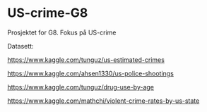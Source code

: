 # US-crime-G8
Prosjektet for G8.
Fokus på US-crime



Datasett:

https://www.kaggle.com/tunguz/us-estimated-crimes

https://www.kaggle.com/ahsen1330/us-police-shootings

https://www.kaggle.com/tunguz/drug-use-by-age

https://www.kaggle.com/mathchi/violent-crime-rates-by-us-state
